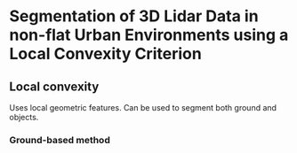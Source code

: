 # Segmentation of 3D Lidar Data in non-flat Urban Environments using a Local Convexity Criterion

## Local convexity

Uses local geometric features. Can be used to segment both ground and objects.

### Ground-based method



